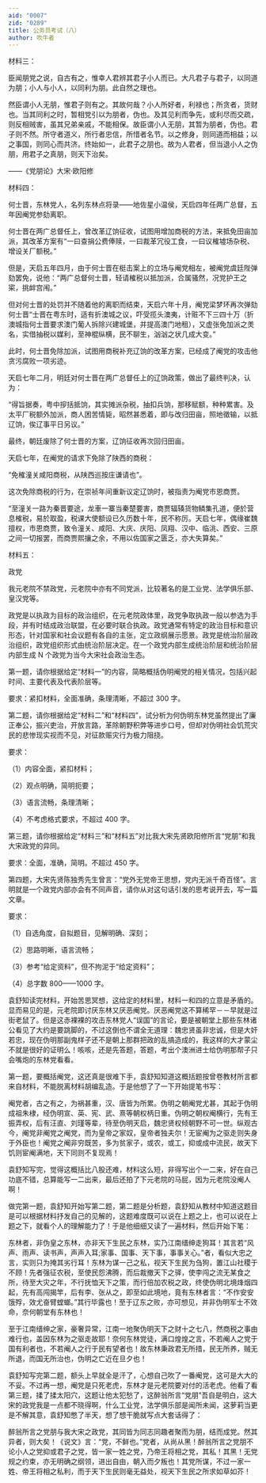 ```yaml
---
aid: "0007"
zid: "0289"
title: 公务员考试（八）
author: 吹牛者
---
```


材料三：

臣闻朋党之说，自古有之，惟幸人君辨其君子小人而已。大凡君子与君子，以同道为朋；小人与小人，以同利为朋。此自然之理也。

然臣谓小人无朋，惟君子则有之。其故何哉？小人所好者，利禄也；所贪者，货财也。当其同利之时，暂相党引以为朋者，伪也。及其见利而争先，或利尽而交疏，则反相贼害，虽其兄弟亲戚，不能相保。故臣谓小人无朋，其暂为朋者，伪也。君子则不然。所守者道义，所行者忠信，所惜者名节。以之修身，则同道而相益；以之事国，则同心而共济。终始如一，此君子之朋也。故为人君者，但当退小人之伪朋，用君子之真朋，则天下治矣。

——《党朋论》大宋·欧阳修

材料四：

何士晋，东林党人，名列东林点将录――地佐星小温侯，天启四年任两广总督，五年因阉党参劾离职。

何士晋在两广总督任上，曾改革辽饷征收，试图用增加商税的方法，来抵免田亩加派，其改革方案有“一曰查捐公费俸赎，一曰裁革冗役工食，一曰议榷墟场杂税、增设关厂额税。”

但是，天启五年四月，由于何士晋在梃击案上的立场与阉党相左，被阉党虞廷陛弹劾罢免，说他：“两广总督何士晋，轻请榷税以抵加派，合属骚然，况党护王之寀，挑衅宫闱。”

但对何士晋的处罚并不随着他的离职而结束，天启六年十月，阉党梁梦环再次弹劾何士晋“士晋在粤东时，适有折澳城之议，吓受揽头澳夷，计赃不下三四十万（折澳城指何士晋要求澳门葡人拆除兴建城堡，并提高澳门地租），又虚张免加派之羙名，实借抽税以媒利，至神棍纵横，民不聊生，汹汹之状几成大变。”

此时，何士晋免除加派，试图用商税补充辽饷的改革方案，已经成了阉党的攻击他贪污腐败一项劣迹。

天启七年二月，明廷对何士晋在两广总督任上的辽饷政策，做出了最终判决，认为：

“得旨据奏，粤中摉括抵饷，其实摊派杂税，抽扣兵饷，那移赋额，种种累害。及太平厂税额外加派，商人困苦情毙，昭然甚悉着，即与改归田亩，照地徵输，以抵辽饷，俟辽事平日另议。”

最终，朝廷废除了何士晋的方案，辽饷征收再次回归田亩。

天启七年，在阉党的请求下免除了陕西的商税：

“免榷潼关咸阳商税，从陕西巡按庄谦请也”。

这次免除商税的行为，在崇祯年间重新议定辽饷时，被指责为阉党市恩商贾。

“至潼关一路为秦晋要途，龙車一寨当秦楚要害，商贾辐辏货物鳞集孔道，便於营息榷税，易於取盈，税课大使额设已久历数十年，民不称厉。天启七年，偶缘崔魏擅权，市恩商贾，致令潼关、咸阳、大庆、庆阳、凤翔、汉中、临洮、西安、三原之间一切报罢，而商贾熙攘之余，不用以佐国家之匮乏，亦大失算矣。”

材料五：

政党

我元老院不禁政党，元老院中亦有不同党派，比较著名的是工业党、法学俱乐部、皇汉党等。

政党是以执政为目标的政治组织，在元老院政体里，政党争取执政一般以参选为手段，并有时结成政治联盟，在必要时联合执政。政党通常有特定的政治目标和意识形态，针对国家和社会议题有各自的主张，定立政纲展示愿景。政党是统治阶层政治组织，政党组织形式由统治阶层决定。在一个政党内部生成统治阶层和统治阶层内部生成 N 个政党为当今大宋社会政治生态。

第一题，请你根据给定“材料一”的内容，简略概括伪明阉党的相关情况，包括兴起时间、主要代表及代表阶层等。

要求：紧扣材料，全面准确，条理清晰，不超过 300 字。

第二题，请你根据给定“材料二”和“材料四”，试分析为何伪明东林党虽然提出了廉正奉公，振兴吏治，开放言路，革除朝野积弊等进步口号，但却对伪明社会饥荒灾民的悲惨现实视而不见，对征款赈灾行为极力阻挠。

要求：

（1）内容全面，紧扣材料；

（2）观点明确，简明扼要；

（3）语言流畅，条理清晰；

（4）不考虑格式要求，不超过 400 字。

第三题，请你根据给定“材料三”和“材料五”对比我大宋先贤欧阳修所言“党朋”和我大宋政党的异同。

要求：全面，准确，简明。不超过 450 字。

第四题，大宋先贤陈独秀先生曾言：“党外无党帝王思想，党内无派千奇百怪”。言明就是一个政党内部亦会有不同声音，请你从对这句话引发的思考说开去，写一篇文章。

要求：

（1）自选角度，自拟题目，见解明确、深刻；

（2）思路明晰，语言流畅；

（3）参考“给定资料”，但不拘泥于“给定资料”；

（4）总字数 800——1000 字。

袁舒知读完材料，开始苦思冥想，这给定的材料里，材料一和四的立意是矛盾的。显而易见的是，元老院即讨厌东林又厌恶阉党。厌恶阉党这不算稀罕－－早就是过街老鼠了。但是这赤裸裸的攻击东林党人“误国”的言论，要是被朝堂上那些东林诸公看见了大约是要跳脚的，不过这倒也不谓全无道理：魏忠贤虽非忠诚，但是大奸若忠，现在伪明那副鬼样子还不是朝上那群把政的乱搞造成的，我这样的大才蒙尘不就是很好的证明么！咳咳，还是先答题，答题，考出个澳洲进士给伪明那帮子只会嘴炮的东林党看看。

第一题，要概括阉党，这还真是很难下手，袁舒知知道这概括题按曾卷教材所言都来自材料，不能脱离材料胡编乱造。于是他想了了一下开始提笔书写：

阉党者，古之有之，为祸甚重，汉、唐皆为所累。伪明之朝阉党尤甚，其起于伪明成祖朱棣，经伪明宣、英、宪、武、熹等朝权柄日重。伪明之朝权阉横行，先有王振弄权，后有汪直、刘瑾等辈，待至伪明天启，魏忠贤权倾朝野不可一世。纵观古今，阉党非阉党之阉党，而为皇帝之家奴，皇帝者独夫尔！无宦阉为之驱走则失身于外臣也！阉党之阉非穷既苦，多为贫家子，或农，或工，抑或成中流民，故天下饥则宦阉满地，天下同则不复现焉！

袁舒知写完，觉得这概括比八股还难，材料这么短，非得写出个一二来，好在自己功底不错，总算能写一二出来，最后还拍了下元老院的马屁，因为元老院没阉人啊！

做完第一题，袁舒知开始写第二题，第二题是分析题，袁舒知从教材中知道这题目是可以根据材料抒发自己的见解的，这题难度既可以说在上题之上，也可以说在上题之下，就看个人的理解能力了！于是他细细又读了一遍材料，然后开始下笔：

东林者，非伪皇之东林，亦非天下生民之东林，实乃江南缙绅走狗耳！其言若“风声、雨声、读书声，声声入耳;家事、国事、天下事，事事关心。”者，看似大忠之言，实则只为掩其劣行耳！东林为谋一己之私，视天下生民为刍狗，置江山社稷于不顾！先者强征农税，至使民怨沸腾，而后裁撤天下之驿，使李闯之流无某食之所，待至大灾之年，不行抚恤天下之策，而行倍加农税之政，终使伪明北境烽烟四起，先有高闯揭竿，后有李、张从之，即至如此境地，竟有东林者言：“不作安安饿殍，效尤奋臂螳螂。”其行毕露也！至于辽东之败，亦可想见，并非伪明军士不效命，奈何朝堂有东林也！

至于江南缙绅之家，豪奢异常，江南一地聚伪明天下之财十之七八，然商税之事由难行也，盖因东林为之驱走故耶！奈何东林党徒，满口煌煌之言，不若阉人之党于国有利者也，不若阉人之行于民有望者也！故东林秉政君无所措，民无所养，贼无所退，而国无所治也，伪明之亡近在旦夕也！

袁舒知写完第二题，额头上早就全是汗了，心想自己吹了一番阉党，这可是大大的不妥。不过再一想，阉党是只死老虎，东林才是元老院要对付的活老虎。他看了看第三题，揉了揉太阳穴，这题让他太犯愁了，这醉翁所言“党朋”吾自是明白，这大宋的政党我是一点都不晓得啊，什么工业党，法学俱乐部是闻所未闻，这萝莉当更是不解其意，袁舒知憋了半天，想了想干脆就写点大套话得了：

醉翁所言之党朋与我大宋之政党，其同皆为同志同趣者聚而为朋，结而成党。然其异者，则大矣！《说文》言：“党，不鲜也。”党者，从尚从黑！醉翁所言之党朋不论小人之党抑或君子之党，皆一家一姓之党，乃帝王将相之党，其私！其黑！无党规之约束，亦无明确之纲领，进出自由，朝入而夕叛也！其党所谋，不过一家一姓、帝王将相之私利，而于天下生民则毫无益处，视天下生民之所求如草如芥！
